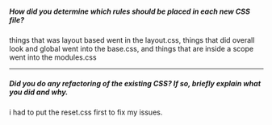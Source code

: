 ##### How did you determine which rules should be placed in each new CSS file?

things that was layout based went in the layout.css, things that did overall look and global went into the base.css, and things that are inside a scope went into the modules.css

---

##### Did you do any refactoring of the existing CSS? If so, briefly explain what you did and why.

i had to put the reset.css first to fix my issues.
